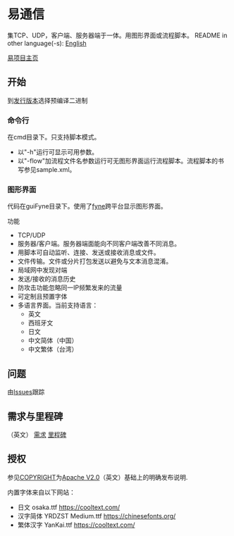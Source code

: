 # 易通信

集TCP、UDP，客户端、服务器端于一体。用图形界面或流程脚本。
README in other language(-s): [English](README.md)

[易项目主页](https://ezproject.sourceforge.io/default.htm)

## 开始

到[发行版本](https://gitlab.com/bon-ami/ezcomm/-/releases)选择预编译二进制

### 命令行

在cmd目录下。只支持脚本模式。

 - 以"-h"运行可显示可用参数。
 - 以"-flow"加流程文件名参数运行可无图形界面运行流程脚本。流程脚本的书写参见sample.xml。

### 图形界面

代码在guiFyne目录下。使用了[fyne](https://fyne.io/)跨平台显示图形界面。

功能

 - TCP/UDP
 - 服务器/客户端。服务器端面能向不同客户端改善不同消息。
 - 用脚本可自动监听、连接、发送或接收消息或文件。
 - 文件传输。文件或分片打包发送以避免与文本消息混淆。
 - 局域网中发现对端
 - 发送/接收的消息历史
 - 防攻击功能忽略同一IP频繁发来的流量
 - 可定制且预置字体
 - 多语言界面。当前支持语言：
   - 英文
   - 西班牙文
   - 日文
   - 中文简体（中国）
   - 中文繁体（台湾）

## 问题

由[Issues](https://gitlab.com/bon-ami/ezcomm/-/issues)跟踪

## 需求与里程碑

（英文）
[需求](https://gitlab.com/bon-ami/ezcomm/-/requirements_management/requirements)
[里程碑](https://gitlab.com/bon-ami/ezcomm/-/milestones)

## 授权

参见[COPYRIGHT](COPYRIGHT_zhCN)为[Apache V2.0](LICENSE-2.0.txt)（英文）基础上的明确发布说明.

内置字体来自以下网站：

 - 日文 osaka.ttf https://cooltext.com/
 - 汉字简体 YRDZST Medium.ttf https://chinesefonts.org/
 - 繁体汉字 YanKai.ttf https://cooltext.com/
